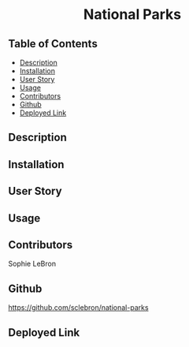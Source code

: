 <h1 align='center'>National Parks</h1>

## Table of Contents

- [Description](#description)
- [Installation](#installation)
- [User Story](#user_story)
- [Usage](#usage)
- [Contributors](#contributors)
- [Github](#github)
- [Deployed Link](#deployed_link)

## Description

## Installation

## User Story

## Usage

## Contributors 

Sophie LeBron

## Github

https://github.com/sclebron/national-parks

## Deployed Link